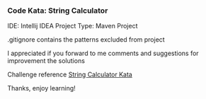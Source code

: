 ### Code Kata: String Calculator ###

IDE: Intellij IDEA
Project Type: Maven Project

.gitignore contains the patterns excluded from project

I appreciated if you forward to me comments and suggestions for improvement the solutions

Challenge reference [String Calculator Kata](http://osherove.com/tdd-kata-1)

Thanks, enjoy learning!
